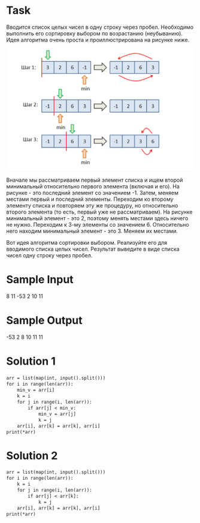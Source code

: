 # Task
Вводится список целых чисел в одну строку через пробел. Необходимо выполнить его сортировку выбором по возрастанию (неубыванию). Идея алгоритма очень проста и проиллюстрирована на рисунке ниже.

<img src="https://github.com/paveldat/Stepik/blob/main/%D0%94%D0%BE%D0%B1%D1%80%D1%8B%D0%B9%2C%20%D0%B4%D0%BE%D0%B1%D1%80%D1%8B%D0%B9%20Python%20-%20%D0%BE%D0%B1%D1%83%D1%87%D0%B0%D1%8E%D1%89%D0%B8%D0%B9%20%D0%BA%D1%83%D1%80%D1%81%20%D0%BE%D1%82%20%D0%A1%D0%B5%D1%80%D0%B3%D0%B5%D1%8F%20%D0%91%D0%B0%D0%BB%D0%B0%D0%BA%D0%B8%D1%80%D0%B5%D0%B2%D0%B0/img/1.png">

Вначале мы рассматриваем первый элемент списка и ищем второй минимальный относительно первого элемента (включая и его). На рисунке - это последний элемент со значением -1. Затем, меняем местами первый и последний элементы. Переходим ко второму элементу списка и повторяем эту же процедуру, но относительно второго элемента (то есть, первый уже не рассматриваем). На рисунке минимальный элемент - это 2, поэтому менять местами здесь ничего не нужно. Переходим к 3-му элементы со значением 6. Относительно него находим минимальный элемент - это 3. Меняем их местами. 

Вот идея алгоритма сортировки выбором. Реализуйте его для вводимого списка целых чисел. Результат выведите в виде списка чисел одну строку через пробел.

# Sample Input
8 11 -53 2 10 11

# Sample Output
-53 2 8 10 11 11

# Solution 1

```
arr = list(map(int, input().split()))
for i in range(len(arr)):
	min_v = arr[i]
	k = i
	for j in range(i, len(arr)):
		if arr[j] < min_v:
			min_v = arr[j]
			k = j
	arr[i], arr[k] = arr[k], arr[i]
print(*arr)
```
# Solution 2
```
arr = list(map(int, input().split()))
for i in range(len(arr)):
	k = i
	for j in range(i, len(arr)):
		if arr[j] < arr[k]:
			k = j
	arr[i], arr[k] = arr[k], arr[i]
print(*arr)
```
